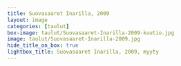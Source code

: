 ```yaml
---
title: Suovasaaret Inarilla, 2009
layout: image
categories: [taulut]
box-image: taulut/Suovasaaret-Inarilla-2009-kuutio.jpg
image: taulut/Suovasaaret-Inarilla-2009.jpg
hide_title_on_box: true
lightbox_title: Suovasaaret Inarilla, 2009, myyty
---
```


